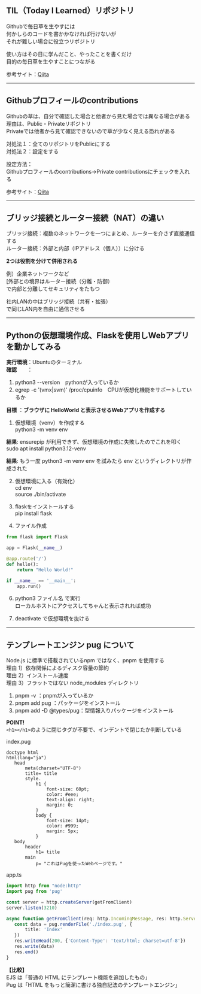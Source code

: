 ## TIL（Today I Learned）リポジトリ
Githubで毎日草を生やすには  
何かしらのコードを書かかなければ行けないが  
それが難しい場合に役立つリポジトリ  
  
使い方はその日に学んだこと、やったことを書くだけ  
目的の毎日草を生やすことにつながる  
  
参考サイト：[Qiita](https://qiita.com/kumaryoya/items/4cb59023ee8896a328d2)  
  
  
  
---

## Githubプロフィールのcontributions
Githubの草は、自分で確認した場合と他者から見た場合では異なる場合がある  
理由は、Public・Privateリポジトリ  
Privateでは他者から見て確認できないので草が少なく見える恐れがある  
  
対処法１：全てのリポジトリをPublicにする  
対処法２：設定をする  
  
設定方法：  
Githubプロフィールのcontributions→Private contributionsにチェックを入れる  
  
参考サイト：[Qiita](https://qiita.com/kumaryoya/items/4cb59023ee8896a328d2)  
  
  
    
---

## ブリッジ接続とルーター接続（NAT）の違い  
ブリッジ接続：複数のネットワークを一つにまとめ、ルーターを介さず直接通信する  
ルーター接続：外部と内部（IPアドレス（個人））に分ける  
  
**2つは役割を分けて併用される**   

例）企業ネットワークなど  
[外部との境界はルーター接続（分離・防御）  
で内部と分離してセキュリティをたもつ  
  
社内LANの中はブリッジ接続（共有・拡張）  
で同じLAN内を自由に通信させる  
    
    
    
---

## Pythonの仮想環境作成、Flaskを使用しWebアプリを動かしてみる
**実行環境**：Ubuntuのターミナル  
**確認**　　：
1. python3 --version　pythonが入っているか  
2. egrep -c '(vmx|svm)' /proc/cpuinfo　CPUが仮想化機能をサポートしているか

**目標**   ：**ブラウザに HelloWorld と表示させるWebアプリを作成する**  

1. 仮想環境（venv）を作成する  
python3 -m venv env  

**結果**: ensurepip が利用できず、仮想環境の作成に失敗したのでこれを叩く  
sudo apt install python3.12-venv  
  
**結果**: もう一度 python3 -m venv env を試みたら env というディレクトリが作成された  
  
2. 仮想環境に入る（有効化）  
cd env  
source ./bin/activate  
  
3. flaskをインストールする  
pip install flask  
  
4. ファイル作成  
```python
from flask import Flask

app = Flask(__name__)

@app.route('/')
def hello():
    return "Hello World!"

if __name__ == '__main__':
    app.run()
```
6. python3 ファイル名 で実行  
ローカルホストにアクセスしてちゃんと表示されれば成功  
  
7. deactivate で仮想環境を抜ける
    
    
    
---

## テンプレートエンジン pug について  
Node.js に標準で搭載されているnpm ではなく、pnpm を使用する  
理由 1）依存関係によるディスク容量の節約  
理由 2）インストール速度  
理由 3）フラットではない node_modules ディレクトリ  
  
1. pnpm -v               ：pnpmが入っているか  
2. pnpm add pug          ：パッケージをインストール  
3. pnpm add -D @types/pug：型情報入りパッケージをインストール  
  
**POINT!**  
`<h1></h1>`のように閉じタグが不要で、インデントで閉じたか判断している  
  
index.pug  
``` 
doctype html
html(lang="ja")
   head
       meta(charset="UTF-8")
       title= title
       style. 
           h1 {
               font-size: 60pt;
               color: #eee;
               text-align: right;
               margin: 0;
           }
           body {
               font-size: 14pt;
               color: #999;
               margin: 5px;
           }
   body
       header
           h1= title
       main
           p= "これはPugを使ったWebページです。"
```
app.ts  
``` typescript 
import http from "node:http"
import pug from 'pug'

const server = http.createServer(getFromClient)
server.listen(3210)

async function getFromClient(req: http.IncomingMessage, res: http.ServerResponse) {
   const data = pug.renderFile('./index.pug', {
       title: 'Index'
   })
   res.writeHead(200, {'Content-Type': 'text/html; charset=utf-8'})
   res.write(data)
   res.end()
}
```
**【比較】**  
EJS は「普通の HTML にテンプレート機能を追加したもの」  
Pug は「HTML をもっと簡潔に書ける独自記法のテンプレートエンジン」  
